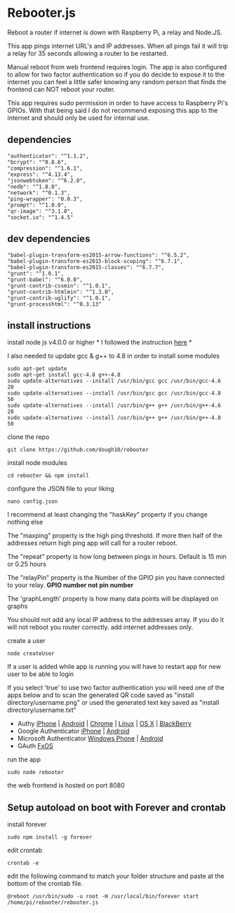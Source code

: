 # Rebooter.js

Reboot a router if internet is down with Raspberry Pi, a relay and Node.JS.

This app pings internet URL's and IP addresses. When all pings fail it will trip a relay for 35 seconds allowing a router to be restarted.

Manual reboot from web frontend requires login. The app is also configured to allow for two factor authentication so if you do decide to expose it to the internet you can feel a little safer knowing any random person that finds the frontend can NOT reboot your router.

This app requires sudo permission in order to have access to Raspberry Pi's GPIOs. With that being said I do not recommend exposing this app to the internet and should only be used for internal use.

## dependencies
    "authenticator": "^1.1.2",
    "bcrypt": "^0.8.6",
    "compression": "^1.6.1",
    "express": "^4.13.4",
    "jsonwebtoken": "^6.2.0",
    "nedb": "^1.8.0",
    "network": "^0.1.3",
    "ping-wrapper": "0.0.3",
    "prompt": "^1.0.0",
    "qr-image": "^3.1.0",
    "socket.io": "^1.4.5"
    
## dev dependencies
    "babel-plugin-transform-es2015-arrow-functions": "^6.5.2",
    "babel-plugin-transform-es2015-block-scoping": "^6.7.1",
    "babel-plugin-transform-es2015-classes": "^6.7.7",
    "grunt": "^1.0.1",
    "grunt-babel": "^6.0.0",
    "grunt-contrib-cssmin": "^1.0.1",
    "grunt-contrib-htmlmin": "^1.3.0",
    "grunt-contrib-uglify": "^1.0.1",
    "grunt-processhtml": "^0.3.13"


## install instructions
install node js v4.0.0 or higher  * I followed the instruction [here](https://blog.wia.io/installing-node-js-v4-0-0-on-a-raspberry-pi) *


I also needed to update gcc & g++ to 4.8 in order to install some modules
```shell
sudo apt-get update
sudo apt-get install gcc-4.8 g++-4.8
sudo update-alternatives --install /usr/bin/gcc gcc /usr/bin/gcc-4.6 20
sudo update-alternatives --install /usr/bin/gcc gcc /usr/bin/gcc-4.8 50
sudo update-alternatives --install /usr/bin/g++ g++ /usr/bin/g++-4.6 20
sudo update-alternatives --install /usr/bin/g++ g++ /usr/bin/g++-4.8 50
```

clone the repo
```shell
git clone https://github.com/dough10/rebooter
```
install node modules
```shell
cd rebooter && npm install
```
configure the JSON file to your liking
```shell
nano config.json
```

I recommend at least changing the "haskKey" property if you change nothing else

The "maxping" property is the high ping threshold. If more then half of the addresses return high ping app will call for a router reboot.

The "repeat" property is how long between pings in hours. Default is 15 min or 0.25 hours

The "relayPin" property is the Number of the GPIO pin you have connected to your relay.  **GPIO number not pin number**

The 'graphLength' property is how many data points will be displayed on graphs

You should not add any local IP address to the addresses array. If you do it will not reboot you router correctly. add internet addresses only.


create a user
```shell
node createUser
```

If a user is added while app is running you will have to restart app for new user to be able to login

If you select 'true' to use two factor authentication you will need one of the apps below and to scan the generated QR code saved as "install directory/username.png" or used the generated text key saved as "install directory/username.txt"

* Authy [iPhone](https://itunes.apple.com/us/app/authy/id494168017?mt=8) | [Android](https://play.google.com/store/apps/details?id=com.authy.authy&hl=en) | [Chrome](https://chrome.google.com/webstore/detail/authy/gaedmjdfmmahhbjefcbgaolhhanlaolb?hl=en) | [Linux](https://www.authy.com/personal/) | [OS X](https://www.authy.com/personal/) | [BlackBerry](https://appworld.blackberry.com/webstore/content/38831914/?countrycode=US&lang=en)
* Google Authenticator [iPhone](https://itunes.apple.com/us/app/google-authenticator/id388497605?mt=8) | [Android](https://play.google.com/store/apps/details?id=com.google.android.apps.authenticator2&hl=en)
* Microsoft Authenticator [Windows Phone](https://www.microsoft.com/en-us/store/apps/authenticator/9wzdncrfj3rj) | [Android](https://play.google.com/store/apps/details?id=com.microsoft.msa.authenticator)
* GAuth [FxOS](https://marketplace.firefox.com/app/gauth/)


run the app
```shell
sudo node rebooter
```

the web frontend is hosted on port 8080



## Setup autoload on boot with Forever and crontab

install forever
```shell
sudo npm install -g forever
```


edit crontab
```shell
crontab -e
```

edit the following command to match your folder structure and paste at the bottom of the crontab file.
```shell
@reboot /usr/bin/sudo -u root -H /usr/local/bin/forever start /home/pi/rebooter/rebooter.js
```


